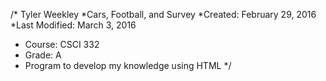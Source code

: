 /* Tyler Weekley 
*Cars, Football, and Survey
*Created: February 29, 2016
*Last Modified: March 3, 2016
* Course: CSCI 332
* Grade: A
* Program to develop my knowledge using HTML
*/
